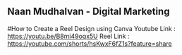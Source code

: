 ## Naan Mudhalvan - Digital Marketing 
#How to Create a Reel Design using Canva
Youtube Link : https://youtu.be/B8mi49oqx5U
Reel Link : https://youtube.com/shorts/hsKwxF6fZ1s?feature=share
